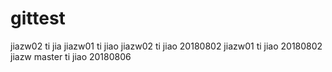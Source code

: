 # gittest
jiazw02 ti jia
jiazw01 ti jiao
jiazw02 ti jiao 20180802
jiazw01 ti jiao 20180802
jiazw master ti jiao 20180806

